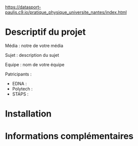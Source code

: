 https://datasport-pauljs.c9.io/pratique_physique_universite_nantes/index.html
# Descriptif du projet

Média : notre de votre média

Sujet : description du sujet

Equipe : nom de votre équipe

Patricipants : 
- EDNA : 
- Polytech :
- STAPS :

# Installation

# Informations complémentaires
  

